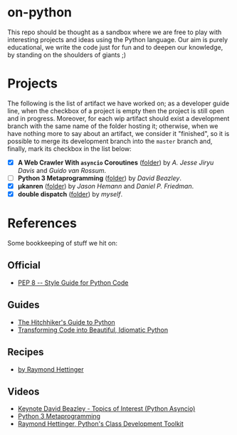 # on-python

This repo should be thought as a sandbox where we are free to play with
interesting projects and ideas using the Python language. Our aim is purely
educational, we write the code just for fun and to deepen our knowledge, by
standing on the shoulders of giants ;)

# Projects

The following is the list of artifact we have worked on; as a developer guide
line, when the checkbox of a project is empty then the project is still open
and in progress.  Moreover, for each wip artifact should exist a development
branch with the same name of the folder hosting it; otherwise, when we have
nothing more to say about an artifact, we consider it "finished", so it is
possible to merge its development branch into the `master` branch and, finally,
mark its checkbox in the list below:

- [x] __A Web Crawler With `asyncio` Coroutines__ ([folder][project:web-crawler])
  by _A. Jesse Jiryu Davis_ and _Guido van Rossum_.
- [ ] __Python 3 Metaprogramming__ ([folder][project:metaprogramming])
  by _David Beazley_.
- [x] __μkanren__ ([folder][project:microkanren])
  by _Jason Hemann_ and _Daniel P. Friedman_.
- [x] __double dispatch__ ([folder][project:double-dispatch])
  by _myself_.

# References

Some bookkeeping of stuff we hit on:

## Official

- [PEP 8 -- Style Guide for Python Code][pep8]

## Guides

- [The Hitchhiker's Guide to Python][Hitchhiker]
- [Transforming Code into Beautiful, Idiomatic Python][Hettinger:Transforming]

## Recipes

- [by Raymond Hettinger][Hettinger:recipes]

## Videos

- [Keynote David Beazley - Topics of Interest (Python Asyncio)][Beazley:asyncio]
- [Python 3 Metaprogramming][Beazley:metaprogramming]
- [Raymond Hettinger, Python's Class Development Toolkit][Hettinger:class:toolkit]


[pep8]:https://www.python.org/dev/peps/pep-0008/

[Hettinger:recipes]:https://code.activestate.com/recipes/users/178123/new/

[Hitchhiker]:http://docs.python-guide.org/en/latest/
[Hettinger:Transforming]:https://gist.github.com/JeffPaine/6213790

[Beazley:metaprogramming]:https://www.youtube.com/watch?v=sPiWg5jSoZI&t=104s
[Beazley:asyncio]:https://www.youtube.com/watch?v=ZzfHjytDceU
[Hettinger:class:toolkit]:https://www.youtube.com/watch?v=HTLu2DFOdTg

[project:web-crawler]:https://github.com/massimo-nocentini/on-python/tree/master/web-crawler
[project:metaprogramming]:https://github.com/massimo-nocentini/on-python/tree/beazley-metaprogramming/beazley-metaprogramming
[project:microkanren]:https://github.com/massimo-nocentini/on-python/tree/master/microkanren
[project:double-dispatch]:https://github.com/massimo-nocentini/on-python/tree/master/dispatching
